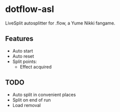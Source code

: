 # dotflow-asl
LiveSplit autosplitter for .flow, a Yume Nikki fangame.

## Features
- Auto start
- Auto reset
- Split points:
  - Effect acquired

## TODO
 - Auto split in convenient places
 - Split on end of run
 - Load removal